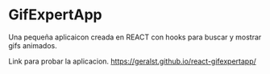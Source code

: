 # GifExpertApp

Una pequeña aplicaicon creada en REACT con hooks para buscar y mostrar gifs animados.

Link para probar la aplicacion.
https://geralst.github.io/react-gifexpertapp/
